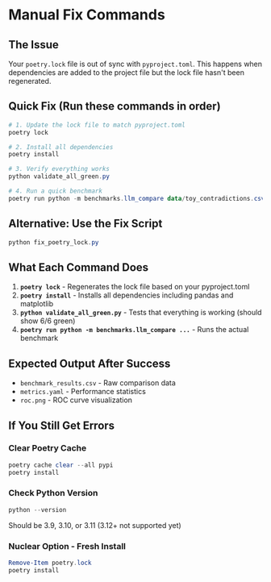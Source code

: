 # Manual Fix Commands

## The Issue
Your `poetry.lock` file is out of sync with `pyproject.toml`. This happens when dependencies are added to the project file but the lock file hasn't been regenerated.

## Quick Fix (Run these commands in order)

```powershell
# 1. Update the lock file to match pyproject.toml
poetry lock

# 2. Install all dependencies
poetry install

# 3. Verify everything works
python validate_all_green.py

# 4. Run a quick benchmark
poetry run python -m benchmarks.llm_compare data/toy_contradictions.csv --max-pairs 20 --stats --kimera-only
```

## Alternative: Use the Fix Script

```powershell
python fix_poetry_lock.py
```

## What Each Command Does

1. **`poetry lock`** - Regenerates the lock file based on your pyproject.toml
2. **`poetry install`** - Installs all dependencies including pandas and matplotlib
3. **`python validate_all_green.py`** - Tests that everything is working (should show 6/6 green)
4. **`poetry run python -m benchmarks.llm_compare ...`** - Runs the actual benchmark

## Expected Output After Success

- `benchmark_results.csv` - Raw comparison data
- `metrics.yaml` - Performance statistics
- `roc.png` - ROC curve visualization

## If You Still Get Errors

### Clear Poetry Cache
```powershell
poetry cache clear --all pypi
poetry install
```

### Check Python Version
```powershell
python --version
```
Should be 3.9, 3.10, or 3.11 (3.12+ not supported yet)

### Nuclear Option - Fresh Install
```powershell
Remove-Item poetry.lock
poetry install
```